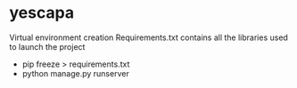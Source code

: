 # yescapa

Virtual environment creation 
Requirements.txt contains all the libraries used 
to launch the project 
- pip freeze > requirements.txt
- python manage.py runserver

